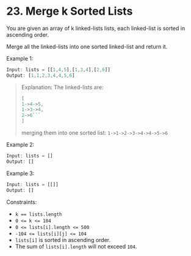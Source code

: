 # 23. Merge k Sorted Lists

You are given an array of k linked-lists lists, each linked-list is sorted in ascending order.

Merge all the linked-lists into one sorted linked-list and return it.



Example 1:
```javascript
Input: lists = [[1,4,5],[1,3,4],[2,6]]
Output: [1,1,2,3,4,4,5,6]
```
> Explanation: The linked-lists are:
> ```javascript
> [
> 1->4->5,
> 1->3->4,
> 2->6```
> ]
> ```
> merging them into one sorted list:
> `1->1->2->3->4->4->5->6`

Example 2:
```javascript
Input: lists = []
Output: []
```
Example 3:
```javascript
Input: lists = [[]]
Output: []
```

Constraints:

- `k == lists.length`
- `0 <= k <= 104`
- `0 <= lists[i].length <= 500`
- `-104 <= lists[i][j] <= 104`
- `lists[i]` is sorted in ascending order.
- The sum of `lists[i].length` will not exceed `104`.

